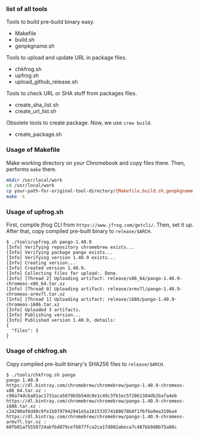 ### list of all tools

Tools to build pre-build binary easy.

- Makefile
- build.sh
- genpkgname.sh

Tools to upload and update URL in package files.

- chkfrog.sh
- upfrog.sh
- upload_github_release.sh

Tools to check URL or SHA stuff from packages files.

- create_sha_list.sh
- create_url_list.sh

Obsolete tools to create package.  Now, we use `crew build`.

- create_package.sh

### Usage of Makefile

Make working directory on your Chromebook and copy files there.
Then, performs `make` there.

```bash
mkdir /usr/local/work
cd /usr/local/work
cp your-path-for-original-tool-directory/{Makefile,build.sh,genpkgname.sh} .
make -k
```

### Usage of upfrog.sh

First, compile jfrog CLI from `https://www.jfrog.com/getcli/`.  Then, set it up.
After that, copy compiled pre-built binary to `release/$ARCH`.

```text
$ ./tools/upfrog.sh pango-1.40.9
[Info] Verifying repository chromebrew exists...
[Info] Verifying package pango exists...
[Info] Verifying version 1.40.9 exists...
[Info] Creating version...
[Info] Created version 1.40.9.
[Info] Collecting files for upload:. Done.
[Info] [Thread 2] Uploading artifact: release/x86_64/pango-1.40.9-chromeos-x86_64.tar.xz
[Info] [Thread 0] Uploading artifact: release/armv7l/pango-1.40.9-chromeos-armv7l.tar.xz
[Info] [Thread 1] Uploading artifact: release/i686/pango-1.40.9-chromeos-i686.tar.xz
[Info] Uploaded 3 artifacts.
[Info] Publishing version...
[Info] Published version 1.40.9, details:
{
  "files": 3
}
```

### Usage of chkfrog.sh

Copy compiled pre-built binary's SHA256 files to `release/$ARCH`.

```text
$ ./tools/chkfrog.sh pango
pango 1.40.9
https://dl.bintray.com/chromebrew/chromebrew/pango-1.40.9-chromeos-x86_64.tar.xz : c90a74dcba01ac1731aca5879b5b54dc9e1c49c3f61ec5f2861384db2bafa4eb
https://dl.bintray.com/chromebrew/chromebrew/pango-1.40.9-chromeos-i686.tar.xz : c24290af6d40c9fe1b9797942941e5a181533574188678b8f1f6f6a9ea319ba4
https://dl.bintray.com/chromebrew/chromebrew/pango-1.40.9-chromeos-armv7l.tar.xz : 60fb01a75558724abfbd879cef6877fca2ca17d802abeca7c487bb9d8b75a08c
```
